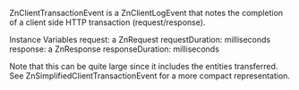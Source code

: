 ZnClientTransactionEvent is a ZnClientLogEvent that notes the completion of a client side HTTP transaction (request/response).Instance Variables	request: a ZnRequest	requestDuration:	 milliseconds	response:	a ZnResponse	responseDuration: milliseconds	Note that this can be quite large since it includes the entities transferred. See ZnSimplifiedClientTransactionEvent for a more compact representation.